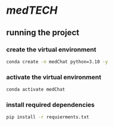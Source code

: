 # *medTECH*

## running the project

### create the virtual environment
```bash
conda create -n medChat python=3.10 -y
```

### activate the virtual environment
```bash
conda activate medChat
```
### install required dependencies
```bash
pip install -r requierments.txt
```
